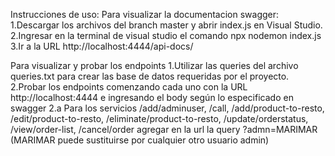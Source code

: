 Instrucciones de uso: Para visualizar la documentacion swagger: 1.Descargar los archivos del branch master y abrir index.js en Visual Studio. 2.Ingresar en la terminal de visual studio el comando npx nodemon index.js 3.Ir a la URL http://localhost:4444/api-docs/

Para visualizar y probar los endpoints 1.Utilizar las queries del archivo queries.txt para crear las base de datos requeridas por el proyecto. 2.Probar los endpoints comenzando cada uno con la URL http://localhost:4444 e ingresando el body según lo especificado en swagger 2.a Para los servicios /add/adminuser, /call, /add/product-to-resto, /edit/product-to-resto, /eliminate/product-to-resto, /update/orderstatus, /view/order-list, /cancel/order agregar en la url la query ?admn=MARIMAR (MARIMAR puede sustituirse por cualquier otro usuario admin)
